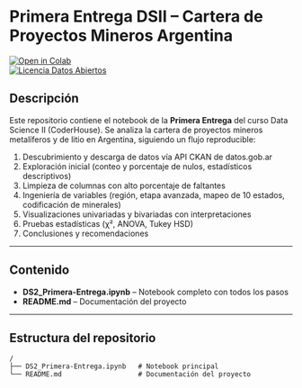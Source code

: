# Primera Entrega DSII – Cartera de Proyectos Mineros Argentina

[![Open in Colab](https://colab.research.google.com/assets/colab-badge.svg)](https://colab.research.google.com/github/rgriveros/DS2-Primera-Entrega-GabrielRiveros/blob/main/DS2_Primera-Entrega.ipynb)  
[![Licencia Datos Abiertos](https://img.shields.io/badge/Licencia-Datos%20Abiertos-orange)](https://datos.gob.ar/licencia)

## Descripción

Este repositorio contiene el notebook de la **Primera Entrega** del curso Data Science II (CoderHouse). Se analiza la cartera de proyectos mineros metalíferos y de litio en Argentina, siguiendo un flujo reproducible:

1. Descubrimiento y descarga de datos vía API CKAN de datos.gob.ar  
2. Exploración inicial (conteo y porcentaje de nulos, estadísticos descriptivos)  
3. Limpieza de columnas con alto porcentaje de faltantes  
4. Ingeniería de variables (región, etapa avanzada, mapeo de 10 estados, codificación de minerales)  
5. Visualizaciones univariadas y bivariadas con interpretaciones  
6. Pruebas estadísticas (χ², ANOVA, Tukey HSD)  
7. Conclusiones y recomendaciones

---

## Contenido

- **DS2_Primera-Entrega.ipynb** – Notebook completo con todos los pasos  
- **README.md** – Documentación del proyecto

---

## Estructura del repositorio

```plaintext
/
├── DS2_Primera-Entrega.ipynb   # Notebook principal
└── README.md                   # Documentación del proyecto

